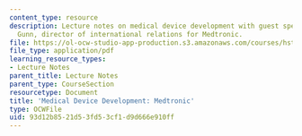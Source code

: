 ```yaml
---
content_type: resource
description: Lecture notes on medical device development with guest speaker Trevor
  Gunn, director of international relations for Medtronic.
file: https://ol-ocw-studio-app-production.s3.amazonaws.com/courses/hst-939-designing-and-sustaining-technology-innovation-for-global-health-practice-spring-2008/93d12b8521d53fd53cf1d9d666e910ff_lecture08.pdf
file_type: application/pdf
learning_resource_types:
- Lecture Notes
parent_title: Lecture Notes
parent_type: CourseSection
resourcetype: Document
title: 'Medical Device Development: Medtronic'
type: OCWFile
uid: 93d12b85-21d5-3fd5-3cf1-d9d666e910ff
---
```

